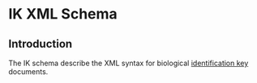 # IK XML Schema

## Introduction

The IK schema describe the XML syntax for biological [identification key](https://en.wikipedia.org/wiki/Identification_key) documents.


